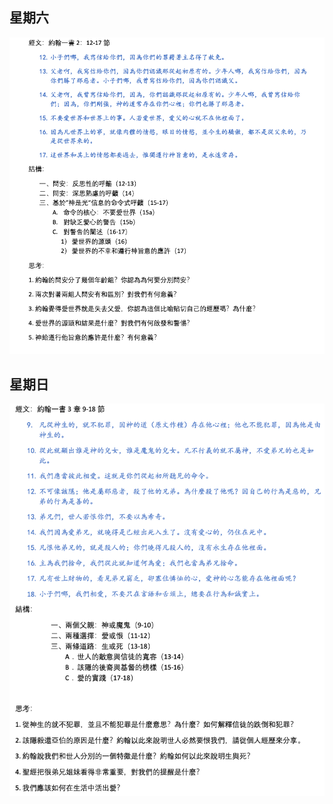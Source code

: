 

## 星期六

![Image title](assets/pic/material1.png)

## 星期日

![Image title](assets/pic/material2.png)